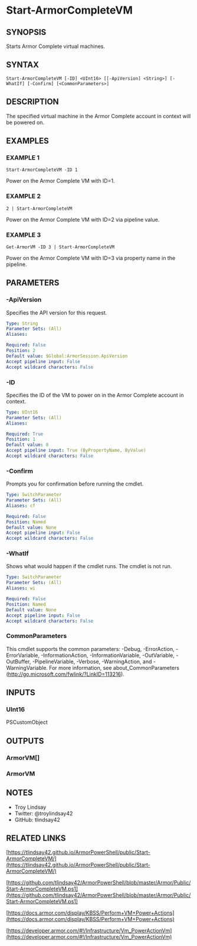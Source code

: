 # Start-ArmorCompleteVM

## SYNOPSIS
Starts Armor Complete virtual machines.

## SYNTAX

```
Start-ArmorCompleteVM [-ID] <UInt16> [[-ApiVersion] <String>] [-WhatIf] [-Confirm] [<CommonParameters>]
```

## DESCRIPTION
The specified virtual machine in the Armor Complete account in context will be
powered on.

## EXAMPLES

### EXAMPLE 1
```
Start-ArmorCompleteVM -ID 1
```

Power on the Armor Complete VM with ID=1.

### EXAMPLE 2
```
2 | Start-ArmorCompleteVM
```

Power on the Armor Complete VM with ID=2 via pipeline value.

### EXAMPLE 3
```
Get-ArmorVM -ID 3 | Start-ArmorCompleteVM
```

Power on the Armor Complete VM with ID=3 via property name in the pipeline.

## PARAMETERS

### -ApiVersion
Specifies the API version for this request.

```yaml
Type: String
Parameter Sets: (All)
Aliases:

Required: False
Position: 2
Default value: $Global:ArmorSession.ApiVersion
Accept pipeline input: False
Accept wildcard characters: False
```

### -ID
Specifies the ID of the VM to power on in the Armor Complete account in
context.

```yaml
Type: UInt16
Parameter Sets: (All)
Aliases:

Required: True
Position: 1
Default value: 0
Accept pipeline input: True (ByPropertyName, ByValue)
Accept wildcard characters: False
```

### -Confirm
Prompts you for confirmation before running the cmdlet.

```yaml
Type: SwitchParameter
Parameter Sets: (All)
Aliases: cf

Required: False
Position: Named
Default value: None
Accept pipeline input: False
Accept wildcard characters: False
```

### -WhatIf
Shows what would happen if the cmdlet runs.
The cmdlet is not run.

```yaml
Type: SwitchParameter
Parameter Sets: (All)
Aliases: wi

Required: False
Position: Named
Default value: None
Accept pipeline input: False
Accept wildcard characters: False
```

### CommonParameters
This cmdlet supports the common parameters: -Debug, -ErrorAction, -ErrorVariable, -InformationAction, -InformationVariable, -OutVariable, -OutBuffer, -PipelineVariable, -Verbose, -WarningAction, and -WarningVariable.
For more information, see about_CommonParameters (http://go.microsoft.com/fwlink/?LinkID=113216).

## INPUTS

### UInt16

PSCustomObject

## OUTPUTS

### ArmorVM[]

### ArmorVM

## NOTES
- Troy Lindsay
- Twitter: @troylindsay42
- GitHub: tlindsay42

## RELATED LINKS

[https://tlindsay42.github.io/ArmorPowerShell/public/Start-ArmorCompleteVM/](https://tlindsay42.github.io/ArmorPowerShell/public/Start-ArmorCompleteVM/)

[https://github.com/tlindsay42/ArmorPowerShell/blob/master/Armor/Public/Start-ArmorCompleteVM.ps1](https://github.com/tlindsay42/ArmorPowerShell/blob/master/Armor/Public/Start-ArmorCompleteVM.ps1)

[https://docs.armor.com/display/KBSS/Perform+VM+Power+Actions](https://docs.armor.com/display/KBSS/Perform+VM+Power+Actions)

[https://developer.armor.com/#!/Infrastructure/Vm_PowerActionVm](https://developer.armor.com/#!/Infrastructure/Vm_PowerActionVm)


